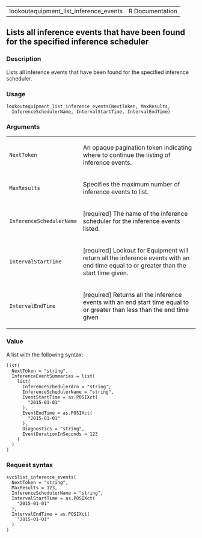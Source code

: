 <table style="width: 100%;">
<tbody>
<tr class="odd">
<td>lookoutequipment_list_inference_events</td>
<td style="text-align: right;">R Documentation</td>
</tr>
</tbody>
</table>

## Lists all inference events that have been found for the specified inference scheduler

### Description

Lists all inference events that have been found for the specified
inference scheduler.

### Usage

    lookoutequipment_list_inference_events(NextToken, MaxResults,
      InferenceSchedulerName, IntervalStartTime, IntervalEndTime)

### Arguments

<table>
<colgroup>
<col style="width: 35%" />
<col style="width: 65%" />
</colgroup>
<tbody>
<tr class="odd">
<td><code
id="lookoutequipment_list_inference_events_:_NextToken">NextToken</code></td>
<td><p>An opaque pagination token indicating where to continue the
listing of inference events.</p></td>
</tr>
<tr class="even">
<td><code
id="lookoutequipment_list_inference_events_:_MaxResults">MaxResults</code></td>
<td><p>Specifies the maximum number of inference events to
list.</p></td>
</tr>
<tr class="odd">
<td><code
id="lookoutequipment_list_inference_events_:_InferenceSchedulerName">InferenceSchedulerName</code></td>
<td><p>[required] The name of the inference scheduler for the inference
events listed.</p></td>
</tr>
<tr class="even">
<td><code
id="lookoutequipment_list_inference_events_:_IntervalStartTime">IntervalStartTime</code></td>
<td><p>[required] Lookout for Equipment will return all the inference
events with an end time equal to or greater than the start time
given.</p></td>
</tr>
<tr class="odd">
<td><code
id="lookoutequipment_list_inference_events_:_IntervalEndTime">IntervalEndTime</code></td>
<td><p>[required] Returns all the inference events with an end start
time equal to or greater than less than the end time given</p></td>
</tr>
</tbody>
</table>

### Value

A list with the following syntax:

    list(
      NextToken = "string",
      InferenceEventSummaries = list(
        list(
          InferenceSchedulerArn = "string",
          InferenceSchedulerName = "string",
          EventStartTime = as.POSIXct(
            "2015-01-01"
          ),
          EventEndTime = as.POSIXct(
            "2015-01-01"
          ),
          Diagnostics = "string",
          EventDurationInSeconds = 123
        )
      )
    )

### Request syntax

    svc$list_inference_events(
      NextToken = "string",
      MaxResults = 123,
      InferenceSchedulerName = "string",
      IntervalStartTime = as.POSIXct(
        "2015-01-01"
      ),
      IntervalEndTime = as.POSIXct(
        "2015-01-01"
      )
    )
